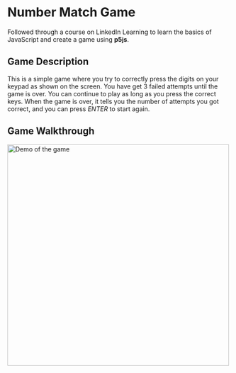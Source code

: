 # Number Match Game

Followed through a course on LinkedIn Learning to learn the basics of JavaScript and create a game using **p5js**. 

## Game Description

This is a simple game where you try to correctly press the digits on your keypad as shown on the screen. You have get 3 failed attempts until the game is over. You can continue to play as long as you press the correct keys. When the game is over, it tells you the number of attempts you got correct, and you can press _ENTER_ to start again. 

## Game Walkthrough 
<img src= "http://g.recordit.co/MAtirfFwtw.gif" width=500 alt="Demo of the game">

